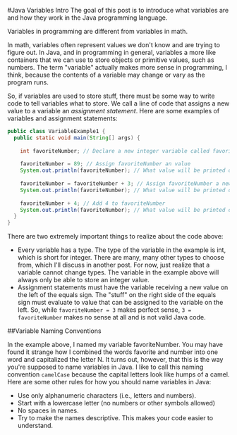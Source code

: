 #Java Variables Intro
The goal of this post is to introduce what variables are and how they work in the Java programming language.

Variables in programming are different from variables in math.

In math, variables often represent values we don't know and are trying to figure out. In Java, and in programming in general, variables a more like containers that we can use to store objects or primitive values, such as numbers. The term "variable" actually makes more sense in programming, I think, because the contents of a variable may change or vary as the program runs.

So, if variables are used to store stuff, there must be some way to write code to tell variables what to store. We call a line of code that assigns a new value to a variable an *assignment statement*. Here are some examples of variables and assignment statements:

```java
public class VariableExample1 {
  public static void main(String[] args) {
    
    int favoriteNumber; // Declare a new integer variable called favoriteNumber
    
    favoriteNumber = 89; // Assign favoriteNumber an value
    System.out.println(favoriteNumber); // What value will be printed out?
    
    favoriteNumber = favoriteNumber + 3; // Assign favoriteNumber a new value.
    System.out.println(favoriteNumber); // What value will be printed out?
    
    favoriteNumber + 4; // Add 4 to favoriteNumber
    System.out.println(favoriteNumber); // What value will be printed out?
  }
}
```

There are two extremely important things to realize about the code above:

* Every variable has a type. The type of the variable in the example is int, which is short for integer. There are many, many other types to choose from, which I'll discuss in another post. For now, just realize that a variable cannot change types. The variable in the example above will always only be able to store an integer value.
* Assignment statements must have the variable receiving a new value on the left of the equals sign. The "stuff" on the right side of the equals sign must evaluate to value that can be assigned to the variable on the left. So, while `favoriteNumber = 3` makes perfect sense, `3 = favoriteNumber` makes no sense at all and is not valid Java code.

##Variable Naming Conventions

In the example above, I named my variable favoriteNumber. You may have found it strange how I combined the words favorite and number into one word and capitalized the letter N. It turns out, however, that this is the way you're supposed to name variables in Java. I like to call this naming convention `camelCase` because the capital letters look like humps of a camel. Here are some other rules for how you should name variables in Java:

* Use only alphanumeric characters (i.e., letters and numbers).
* Start with a lowercase letter (no numbers or other symbols allowed)
* No spaces in names.
* Try to make the names descriptive. This makes your code easier to understand.